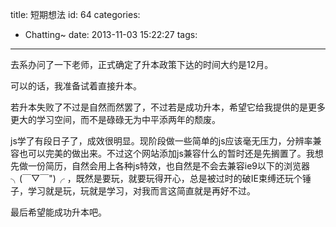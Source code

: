 title: 短期想法
id: 64
categories:
  - Chatting~
date: 2013-11-03 15:22:27
tags:
---

去系办问了一下老师，正式确定了升本政策下达的时间大约是12月。

可以的话，我准备试着直接升本。

若升本失败了不过是自然而然罢了，不过若是成功升本，希望它给我提供的是更多更大的学习空间，而不是碌碌无为中平添两年的颓废。

js学了有段日子了，成效很明显。现阶段做一些简单的js应该毫无压力，分辨率兼容也可以完美的做出来。不过这个网站添加js兼容什么的暂时还是先搁置了。我想先做一份简历，自然会用上各种js特效，也自然是不会去兼容ie9以下的浏览器╮(￣▽￣")╭ ，既然是要玩，就要玩得开心，总是被过时的破IE束缚还玩个锤子，学习就是玩，玩就是学习，对我而言这简直就是再好不过。

最后希望能成功升本吧。